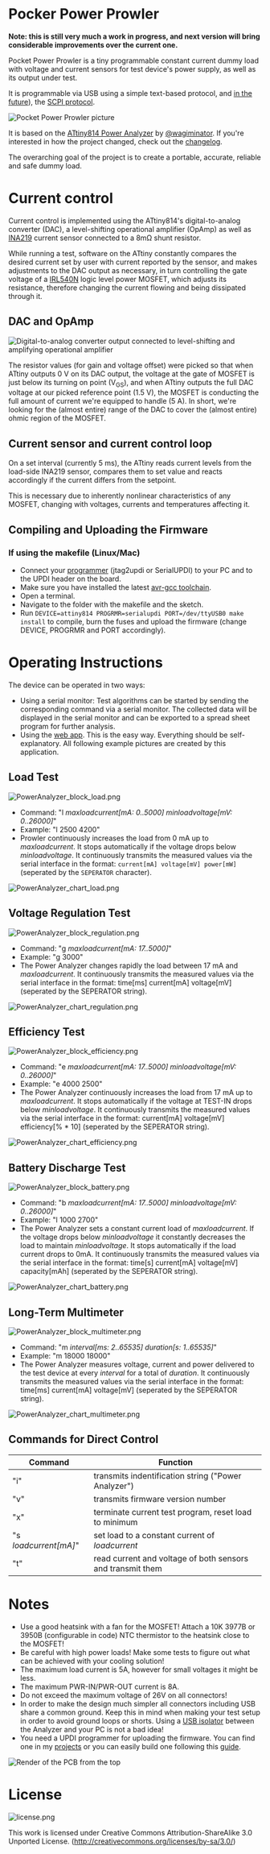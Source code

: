 # Pocker Power Prowler

**Note: this is still very much a work in progress, and next version will bring considerable improvements over the current one.**

Pocket Power Prowler is a tiny programmable constant current dummy load with voltage and current sensors for test device's power supply, as well as its output under test.

It is programmable via USB using a simple text-based protocol, and [in the future](https://github.com/mmalecki/Pocket-Power-Prowler/issues/4)), the [SCPI protocol](https://en.wikipedia.org/wiki/Standard_Commands_for_Programmable_Instruments).

![Pocket Power Prowler picture](./docs/pocket-power-prowler.png)

It is based on the [ATtiny814 Power Analyzer](https://github.com/wagiminator/ATtiny814-Power-Analyzer) by [@wagiminator](https://github.com/wagiminator/ATtiny814-Power-Analyzer).
If you're interested in how the project changed, check out the [changelog](CHANGELOG.md).

The overarching goal of the project is to create a portable, accurate, reliable and safe dummy load.

# Current control
Current control is implemented using the ATtiny814's digital-to-analog converter (DAC), a level-shifting operational amplifier
(OpAmp) as well as [INA219](https://www.ti.com/lit/ds/symlink/ina219.pdf) current sensor connected to a 8mΩ shunt resistor.

While running a test, software on the ATtiny constantly compares the desired current set by user with current reported by
the sensor, and makes adjustments to the DAC output as necessary, in turn controlling the gate voltage of a
[IRL540N](https://datasheet.lcsc.com/lcsc/1808281632_Infineon-Technologies-IRL540NPBF_C111607.pdf) logic level
power MOSFET, which adjusts its resistance, therefore changing the current flowing and being dissipated through it.


## DAC and OpAmp
![Digital-to-analog converter output connected to level-shifting and amplifying operational amplifier](./docs/opamp.png)

The resistor values (for gain and voltage offset) were picked so that when ATtiny outputs 0 V on its DAC output,
the voltage at the gate of MOSFET is just below its turning on point (V<sub>GS</sub>), and when ATtiny outputs the full
DAC voltage at our picked reference point (1.5 V), the MOSFET is conducting the full amount of current we're
equipped to handle (5 A). In short, we're looking for the (almost entire) range of the DAC to cover the (almost entire)
ohmic region of the MOSFET.

## Current sensor and current control loop
On a set interval (currently 5 ms), the ATtiny reads current levels from the load-side INA219 sensor, compares them to set value
and reacts accordingly if the current differs from the setpoint.

This is necessary due to inherently nonlinear characteristics of any MOSFET, changing with voltages, currents and temperatures affecting it.

## Compiling and Uploading the Firmware

### If using the makefile (Linux/Mac)
- Connect your [programmer](https://github.com/wagiminator/AVR-Programmer) (jtag2updi or SerialUPDI) to your PC and to the UPDI header on the board.
- Make sure you have installed the latest [avr-gcc toolchain](http://maxembedded.com/2015/06/setting-up-avr-gcc-toolchain-on-linux-and-mac-os-x/).
- Open a terminal.
- Navigate to the folder with the makefile and the sketch.
- Run `DEVICE=attiny814 PROGRMR=serialupdi PORT=/dev/ttyUSB0 make install` to compile, burn the fuses and upload the firmware (change DEVICE, PROGRMR and PORT accordingly).

# Operating Instructions
The device can be operated in two ways:
- Using a serial monitor: Test algorithms can be started by sending the corresponding command via a serial monitor. The collected data will be displayed in the serial monitor and can be exported to a spread sheet program for further analysis.
- Using the [web app](...). This is the easy way. Everything should be self-explanatory. All following example pictures are created by this application.

## **Load Test**
![PowerAnalyzer_block_load.png](https://raw.githubusercontent.com/wagiminator/ATtiny814-Power-Analyzer/master/documentation/PowerAnalyzer_block_load.png)
- Command: "l  *maxloadcurrent[mA: 0..5000]* *minloadvoltage[mV: 0..26000]*"
- Example: "l 2500 4200"
- Prowler continuously increases the load from 0 mA up to *maxloadcurrent*. It stops automatically if the voltage drops below *minloadvoltage*. It continuously transmits the measured values via the serial interface in the format: `current[mA] voltage[mV] power[mW]` (seperated by the `SEPERATOR` character).

![PowerAnalyzer_chart_load.png](https://raw.githubusercontent.com/wagiminator/ATtiny814-Power-Analyzer/master/documentation/PowerAnalyzer_chart_load.png)

## **Voltage Regulation Test**
![PowerAnalyzer_block_regulation.png](https://raw.githubusercontent.com/wagiminator/ATtiny814-Power-Analyzer/master/documentation/PowerAnalyzer_block_regulation.png)
- Command: "g *maxloadcurrent[mA: 17..5000]*"
- Example: "g 3000"
- The Power Analyzer changes rapidly the load between 17 mA and *maxloadcurrent*. It continuously transmits the measured values via the serial interface in the format: time[ms] current[mA] voltage[mV] (seperated by the SEPERATOR string).

![PowerAnalyzer_chart_regulation.png](https://raw.githubusercontent.com/wagiminator/ATtiny814-Power-Analyzer/master/documentation/PowerAnalyzer_chart_regulation.png)

## **Efficiency Test**
![PowerAnalyzer_block_efficiency.png](https://raw.githubusercontent.com/wagiminator/ATtiny814-Power-Analyzer/master/documentation/PowerAnalyzer_block_efficiency.png)
- Command: "e  *maxloadcurrent[mA: 17..5000]* *minloadvoltage[mV: 0..26000]*"
- Example: "e 4000 2500"
- The Power Analyzer continuously increases the load from 17 mA up to *maxloadcurrent*. It stops automatically if the voltage at TEST-IN drops below *minloadvoltage*. It continuously transmits the measured values via the serial interface in the format: current[mA] voltage[mV] efficiency[% * 10] (seperated by the SEPERATOR string).

![PowerAnalyzer_chart_efficiency.png](https://raw.githubusercontent.com/wagiminator/ATtiny814-Power-Analyzer/master/documentation/PowerAnalyzer_chart_efficiency.png)

## **Battery Discharge Test**
![PowerAnalyzer_block_battery.png](https://raw.githubusercontent.com/wagiminator/ATtiny814-Power-Analyzer/master/documentation/PowerAnalyzer_block_battery.png)
- Command: "b  *maxloadcurrent[mA: 17..5000]* *minloadvoltage[mV: 0..26000]*"
- Example: "l 1000 2700"
- The Power Analyzer sets a constant current load of *maxloadcurrent*. If the voltage drops below *minloadvoltage* it constantly decreases the load to maintain *minloadvoltage*. It stops automatically if the load current drops to 0mA. It continuously transmits the measured values via the serial interface in the format: time[s] current[mA] voltage[mV] capacity[mAh] (seperated by the SEPERATOR string).

![PowerAnalyzer_chart_battery.png](https://raw.githubusercontent.com/wagiminator/ATtiny814-Power-Analyzer/master/documentation/PowerAnalyzer_chart_battery.png)

## **Long-Term Multimeter**
![PowerAnalyzer_block_multimeter.png](https://raw.githubusercontent.com/wagiminator/ATtiny814-Power-Analyzer/master/documentation/PowerAnalyzer_block_multimeter.png)
- Command: "m  *interval[ms: 2..65535]* *duration[s: 1..65535]*"
- Example: "m 18000 18000"
- The Power Analyzer measures voltage, current and power delivered to the test device at every *interval* for a total of *duration*. It continuously transmits the measured values via the serial interface in the format: time[ms] current[mA] voltage[mV] (seperated by the SEPERATOR string).

![PowerAnalyzer_chart_multimeter.png](https://raw.githubusercontent.com/wagiminator/ATtiny814-Power-Analyzer/master/documentation/PowerAnalyzer_chart_multimeter.png)

## **Commands for Direct Control**
|Command|Function|
|-|-|
|"i"|transmits indentification string ("Power Analyzer")|
|"v"|transmits firmware version number|
|"x"|terminate current test program, reset load to minimum|
|"s *loadcurrent[mA]*"|set load to a constant current of *loadcurrent*|
|"t"|read current and voltage of both sensors and transmit them|

# Notes
- Use a good heatsink with a fan for the MOSFET! Attach a 10K 3977B or 3950B (configurable in code) NTC thermistor to the heatsink close to the MOSFET!
- Be careful with high power loads! Make some tests to figure out what can be achieved with your cooling solution!
- The maximum load current is 5A, however for small voltages it might be less.
- The maximum PWR-IN/PWR-OUT current is 8A.
- Do not exceed the maximum voltage of 26V on all connectors!
- In order to make the design much simpler all connectors including USB share a common ground. Keep this in mind when making your test setup in order to avoid ground loops or shorts. Using a [USB isolator](https://github.com/wagiminator/ADuM3160-USB-Isolator) between the Analyzer and your PC is not a bad idea!
- You need a UPDI programmer for uploading the firmware. You can find one in my [projects](https://github.com/wagiminator/AVR-Programmer) or you can easily build one following this [guide](https://github.com/SpenceKonde/AVR-Guidance/blob/master/UPDI/jtag2updi.md).

![Render of the PCB from the top](./docs/top.png)

# License
![license.png](https://i.creativecommons.org/l/by-sa/3.0/88x31.png)

This work is licensed under Creative Commons Attribution-ShareAlike 3.0 Unported License. 
(http://creativecommons.org/licenses/by-sa/3.0/)
